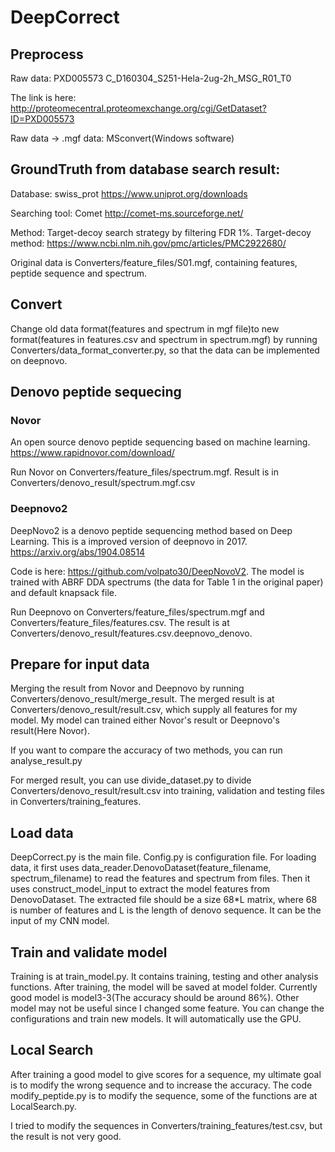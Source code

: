 # DeepCorrect

## Preprocess
Raw data: PXD005573 C_D160304_S251-Hela-2ug-2h_MSG_R01_T0 

The link is here: http://proteomecentral.proteomexchange.org/cgi/GetDataset?ID=PXD005573

Raw data -> .mgf data: MSconvert(Windows software)

## GroundTruth from database search result:

Database: swiss_prot https://www.uniprot.org/downloads

Searching tool: Comet http://comet-ms.sourceforge.net/

Method: Target-decoy search strategy by filtering FDR 1%. Target-decoy method: https://www.ncbi.nlm.nih.gov/pmc/articles/PMC2922680/

Original data is Converters/feature_files/S01.mgf, containing features, peptide sequence and spectrum.

## Convert
Change old data format(features and spectrum in mgf file)to new format(features in features.csv and spectrum in spectrum.mgf) by running Converters/data_format_converter.py, so that the data can be implemented on deepnovo.

## Denovo peptide sequecing
### Novor
An open source denovo peptide sequencing based on machine learning. https://www.rapidnovor.com/download/

Run Novor on Converters/feature_files/spectrum.mgf. Result is in Converters/denovo_result/spectrum.mgf.csv

### Deepnovo2
DeepNovo2 is a denovo peptide sequencing method based on Deep Learning. 
This is a improved version of deepnovo in 2017.
https://arxiv.org/abs/1904.08514

Code is here: https://github.com/volpato30/DeepNovoV2. The model is trained with ABRF DDA spectrums (the data for Table 1 in the original paper) and default knapsack file.

Run Deepnovo on Converters/feature_files/spectrum.mgf and Converters/feature_files/features.csv. The result is at Converters/denovo_result/features.csv.deepnovo_denovo.

## Prepare for input data
Merging the result from Novor and Deepnovo by running Converters/denovo_result/merge_result. 
The merged result is at Converters/denovo_result/result.csv, which supply all features for my model. My model can trained either Novor's result or Deepnovo's result(Here Novor).

If you want to compare the accuracy of two methods, you can run analyse_result.py

For merged result, you can use divide_dataset.py to divide Converters/denovo_result/result.csv into training, validation and testing files in Converters/training_features.

## Load data
DeepCorrect.py is the main file. Config.py is configuration file.
For loading data, it first uses data_reader.DenovoDataset(feature_filename, spectrum_filename) to read the features and spectrum from files.
Then it uses construct_model_input to extract the model features from DenovoDataset. 
The extracted file should be a size 68*L matrix, where 68 is number of features and L is the length of denovo sequence. It can be the input of my CNN model.

## Train and validate model
Training is at train_model.py. It contains training, testing and other analysis functions. 
After training, the model will be saved at model folder. Currently good model is model3-3(The accuracy should be around 86%). Other model may not be useful since I changed some feature. 
You can change the configurations and train new models. It will automatically use the GPU.

## Local Search
After training a good model to give scores for a sequence, my ultimate goal is to modify the wrong sequence and to increase the accuracy.
The code modify_peptide.py is to modify the sequence, some of the functions are at LocalSearch.py.

I tried to modify the sequences in Converters/training_features/test.csv, but the result is not very good. 

